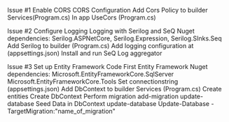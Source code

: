 ﻿Issue #1 Enable CORS
CORS Configuration
	Add Cors Policy to builder Services(Program.cs)
	In app UseCors (Program.cs)

Issue #2 Configure Logging
    Logging with Serilog and SeQ
    Nuget dependencies: Serilog.ASPNetCore, Serilog.Expression, Serilog.SInks.Seq
	Add Serilog to builder (Program.cs)
	Add logging configuration at (appsettings.json)
	Install and run SeQ Log aggregator

Issue #3 Set up Entity Framework
Code First Entity Framework
    Nuget dependencies: Microsoft.EntityFrameworkCore.SqlServer
	                    Microsoft.EntityFrameworkCore.Tools
	Set connectionstring (appsettings.json)
	Add DbContext to builder Services (Program.cs)
	Create entities
	Create DbContext
	Perform migration
		add-migration <InitialMigration>
		update-database
	Seed Data in DbContext
	  update-database
	  Update-Database -TargetMigration:"name_of_migration"